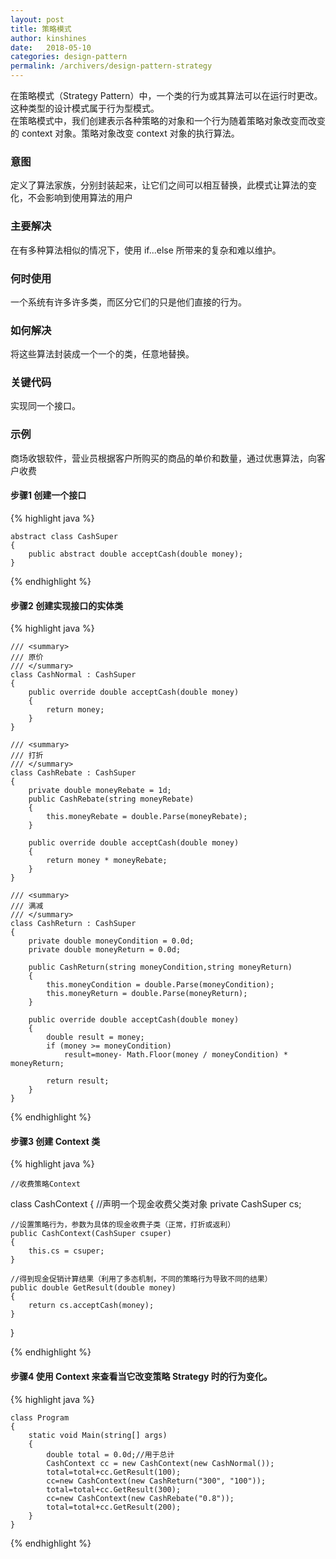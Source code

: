 ```yaml
---
layout: post
title: 策略模式
author: kinshines
date:   2018-05-10
categories: design-pattern
permalink: /archivers/design-pattern-strategy
---
```


<p class="lead">在策略模式（Strategy Pattern）中，一个类的行为或其算法可以在运行时更改。这种类型的设计模式属于行为型模式。
<br/>
在策略模式中，我们创建表示各种策略的对象和一个行为随着策略对象改变而改变的 context 对象。策略对象改变 context 对象的执行算法。</p>

### 意图
定义了算法家族，分别封装起来，让它们之间可以相互替换，此模式让算法的变化，不会影响到使用算法的用户
### 主要解决
在有多种算法相似的情况下，使用 if...else 所带来的复杂和难以维护。
### 何时使用
一个系统有许多许多类，而区分它们的只是他们直接的行为。
### 如何解决
将这些算法封装成一个一个的类，任意地替换。
### 关键代码
实现同一个接口。
### 示例
商场收银软件，营业员根据客户所购买的商品的单价和数量，通过优惠算法，向客户收费

#### 步骤1 创建一个接口

{% highlight java %}

    abstract class CashSuper
    {
        public abstract double acceptCash(double money);
    }

{% endhighlight %}

#### 步骤2 创建实现接口的实体类

{% highlight java %}

    /// <summary>
    /// 原价
    /// </summary>
    class CashNormal : CashSuper
    {
        public override double acceptCash(double money)
        {
            return money;
        } 
    }

    /// <summary>
    /// 打折
    /// </summary>
    class CashRebate : CashSuper
    {
        private double moneyRebate = 1d;
        public CashRebate(string moneyRebate)
        {
            this.moneyRebate = double.Parse(moneyRebate);
        }

        public override double acceptCash(double money)
        {
            return money * moneyRebate;
        } 
    }

    /// <summary>
    /// 满减
    /// </summary>
    class CashReturn : CashSuper
    {
        private double moneyCondition = 0.0d;
        private double moneyReturn = 0.0d;
        
        public CashReturn(string moneyCondition,string moneyReturn)
        {
            this.moneyCondition = double.Parse(moneyCondition);
            this.moneyReturn = double.Parse(moneyReturn);
        }

        public override double acceptCash(double money)
        {
            double result = money;
            if (money >= moneyCondition)
                result=money- Math.Floor(money / moneyCondition) * moneyReturn;
                
            return result;
        } 
    }

{% endhighlight %}

#### 步骤3 创建 Context 类

{% highlight java %}

    //收费策略Context
class CashContext
{
    //声明一个现金收费父类对象
    private CashSuper cs;

    //设置策略行为，参数为具体的现金收费子类（正常，打折或返利）
    public CashContext(CashSuper csuper)
    {
        this.cs = csuper;
    }

    //得到现金促销计算结果（利用了多态机制，不同的策略行为导致不同的结果）
    public double GetResult(double money)
    {
        return cs.acceptCash(money);
    }
}

{% endhighlight %}

#### 步骤4 使用 Context 来查看当它改变策略 Strategy 时的行为变化。

{% highlight java %}

    class Program
    {
        static void Main(string[] args)
        {
            double total = 0.0d;//用于总计
            CashContext cc = new CashContext(new CashNormal());
            total=total+cc.GetResult(100);
            cc=new CashContext(new CashReturn("300", "100"));
            total=total+cc.GetResult(300);
            cc=new CashContext(new CashRebate("0.8"));
            total=total+cc.GetResult(200);
        }
    }

{% endhighlight %}
